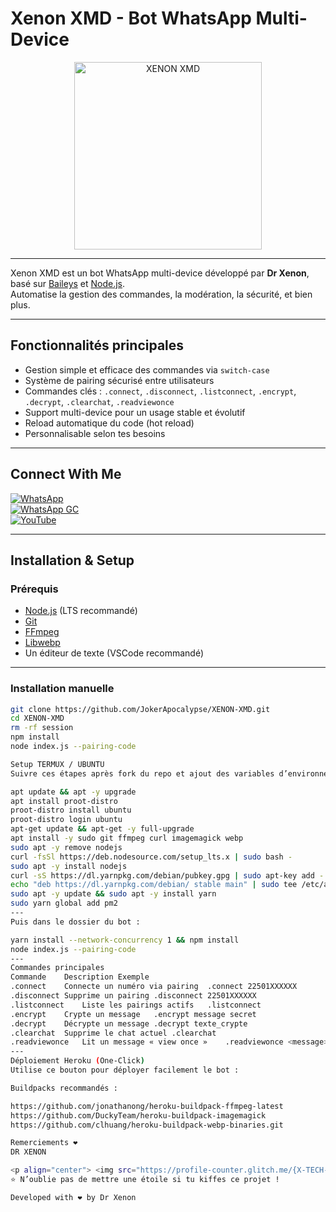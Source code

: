# Xenon XMD - Bot WhatsApp Multi-Device

<p align="center">
  <img src="https://i.imgur.com/BdRa36C.jpeg" alt="XENON XMD" width="300" />
</p>

---

Xenon XMD est un bot WhatsApp multi-device développé par **Dr Xenon**, basé sur [Baileys](https://github.com/WhiskeySockets/Baileys) et [Node.js](https://nodejs.org).  
Automatise la gestion des commandes, la modération, la sécurité, et bien plus.  

---

## Fonctionnalités principales

- Gestion simple et efficace des commandes via `switch-case`  
- Système de pairing sécurisé entre utilisateurs  
- Commandes clés : `.connect`, `.disconnect`, `.listconnect`, `.encrypt`, `.decrypt`, `.clearchat`, `.readviewonce`  
- Support multi-device pour un usage stable et évolutif  
- Reload automatique du code (hot reload)  
- Personnalisable selon tes besoins  

---

## Connect With Me

<p align="center">

[![WhatsApp](https://img.shields.io/badge/Contact%20Deepak-25D366?style=for-the-badge&logo=whatsapp&logoColor=white)](https://wa.me/2250500107362)  
[![WhatsApp GC](https://img.shields.io/badge/Join%20Official%20GC-25D366?style=for-the-badge&logo=whatsapp&logoColor=white)](https://www.whatsapp.com/channel/0029VadaaRZK5cDOTh6sMD41)  
[![YouTube](https://img.shields.io/badge/Subscribe%20Deepak-ff0000?style=for-the-badge&logo=youtube&logoColor=ff000000)](https://youtube.com/@X-TECH-CORP)  

</p>

---

## Installation & Setup

### Prérequis

- [Node.js](https://nodejs.org/en/) (LTS recommandé)  
- [Git](https://git-scm.com/downloads)  
- [FFmpeg](https://github.com/BtbN/FFmpeg-Builds/releases)  
- [Libwebp](https://developers.google.com/speed/webp/download)  
- Un éditeur de texte (VSCode recommandé)

---

### Installation manuelle

```bash
git clone https://github.com/JokerApocalypse/XENON-XMD.git
cd XENON-XMD
rm -rf session
npm install
node index.js --pairing-code

Setup TERMUX / UBUNTU
Suivre ces étapes après fork du repo et ajout des variables d’environnement dans config.env ou config.js

apt update && apt -y upgrade
apt install proot-distro
proot-distro install ubuntu
proot-distro login ubuntu
apt-get update && apt-get -y full-upgrade
apt install -y sudo git ffmpeg curl imagemagick webp
sudo apt -y remove nodejs
curl -fsSl https://deb.nodesource.com/setup_lts.x | sudo bash -
sudo apt -y install nodejs
curl -sS https://dl.yarnpkg.com/debian/pubkey.gpg | sudo apt-key add -
echo "deb https://dl.yarnpkg.com/debian/ stable main" | sudo tee /etc/apt/sources.list.d/yarn.list
sudo apt -y update && sudo apt -y install yarn
sudo yarn global add pm2
---
Puis dans le dossier du bot :

yarn install --network-concurrency 1 && npm install
node index.js --pairing-code
---
Commandes principales
Commande	Description	Exemple
.connect	Connecte un numéro via pairing	.connect 22501XXXXXX
.disconnect	Supprime un pairing	.disconnect 22501XXXXXX
.listconnect	Liste les pairings actifs	.listconnect
.encrypt	Crypte un message	.encrypt message secret
.decrypt	Décrypte un message	.decrypt texte_crypte
.clearchat	Supprime le chat actuel	.clearchat
.readviewonce	Lit un message « view once »	.readviewonce <message>
---
Déploiement Heroku (One-Click)
Utilise ce bouton pour déployer facilement le bot :

Buildpacks recommandés :

https://github.com/jonathanong/heroku-buildpack-ffmpeg-latest
https://github.com/DuckyTeam/heroku-buildpack-imagemagick
https://github.com/clhuang/heroku-buildpack-webp-binaries.git

Remerciements ❤️
DR XENON

<p align="center"> <img src="https://profile-counter.glitch.me/{X-TECH-CORP}/count.svg" alt="Visitor Count" /> </p>
⭐ N’oublie pas de mettre une étoile si tu kiffes ce projet !

Developed with ❤️ by Dr Xenon
